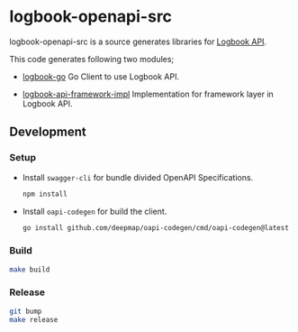 # logbook-openapi-src

logbook-openapi-src is a source generates libraries for [Logbook API](https://github.com/umatare5/logbook-api).

This code generates following two modules;

- [logbook-go](https://github.com/umatare5/logbook-go)
  Go Client to use Logbook API.

- [logbook-api-framework-impl](https://github.com/umatare5/logbook-api-framework-impl)
  Implementation for framework layer in Logbook API.

## Development

### Setup

- Install `swagger-cli` for bundle divided OpenAPI Specifications.

  ```sh
  npm install
  ```

- Install `oapi-codegen` for build the client.

  ```sh
  go install github.com/deepmap/oapi-codegen/cmd/oapi-codegen@latest
  ```

### Build

```sh
make build
```

### Release

```sh
git bump
make release
```
